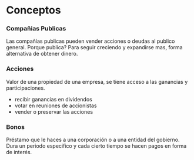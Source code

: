 # Conceptos

### Compañias Publicas
Las compañías publicas pueden vender acciones o deudas al publico general. Porque publica? Para seguir creciendo y expandirse mas, forma alternativa de obtener dinero.


### Acciones
Valor de una propiedad de una empresa, se tiene acceso a las ganancias y participaciones.
- recibir ganancias en dividendos
- votar en reuniones de accionistas
- vender o preservar las acciones

### Bonos
Préstamo que le haces a una corporación o a una entidad del gobierno. Dura un periodo especifico y cada cierto tiempo se hacen  pagos en forma de interés. 
